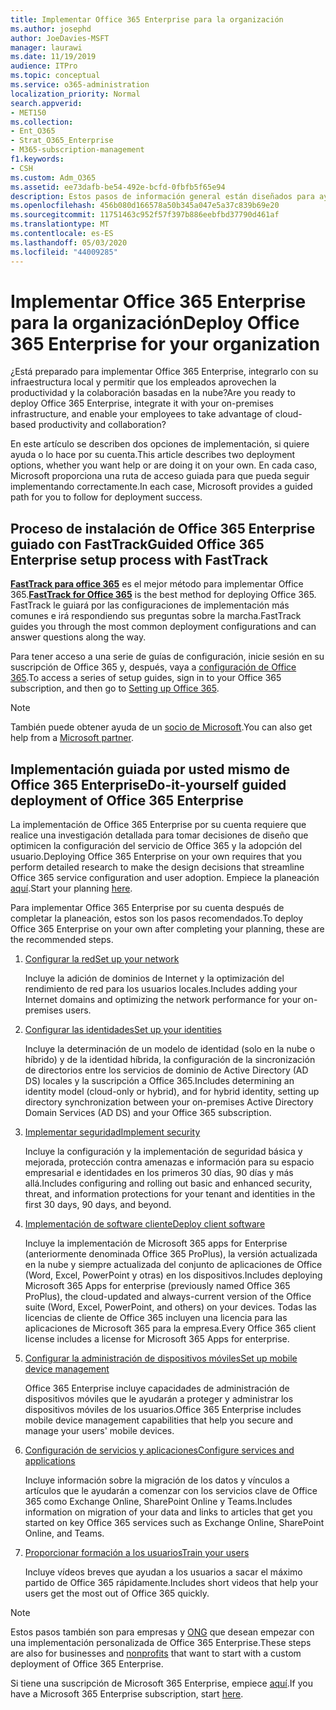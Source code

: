 ```yaml
---
title: Implementar Office 365 Enterprise para la organización
ms.author: josephd
author: JoeDavies-MSFT
manager: laurawi
ms.date: 11/19/2019
audience: ITPro
ms.topic: conceptual
ms.service: o365-administration
localization_priority: Normal
search.appverid:
- MET150
ms.collection:
- Ent_O365
- Strat_O365_Enterprise
- M365-subscription-management
f1.keywords:
- CSH
ms.custom: Adm_O365
ms.assetid: ee73dafb-be54-492e-bcfd-0fbfb5f65e94
description: Estos pasos de información general están diseñados para ayudarle a configurar su red, a crear sus identidades, a implementar Microsoft 365 apps for Enterprise, a migrar los datos y ayudar a las personas de su organización a empezar a usar Office 365.
ms.openlocfilehash: 456b080d166578a50b345a047e5a37c839b69e20
ms.sourcegitcommit: 11751463c952f57f397b886eebfbd37790d461af
ms.translationtype: MT
ms.contentlocale: es-ES
ms.lasthandoff: 05/03/2020
ms.locfileid: "44009285"
---
```

# <a name="deploy-office-365-enterprise-for-your-organization"></a><span data-ttu-id="79f10-103">Implementar Office 365 Enterprise para la organización</span><span class="sxs-lookup"><span data-stu-id="79f10-103">Deploy Office 365 Enterprise for your organization</span></span>

<span data-ttu-id="79f10-104">¿Está preparado para implementar Office 365 Enterprise, integrarlo con su infraestructura local y permitir que los empleados aprovechen la productividad y la colaboración basadas en la nube?</span><span class="sxs-lookup"><span data-stu-id="79f10-104">Are you ready to deploy Office 365 Enterprise, integrate it with your on-premises infrastructure, and enable your employees to take advantage of cloud-based productivity and collaboration?</span></span>

<span data-ttu-id="79f10-105">En este artículo se describen dos opciones de implementación, si quiere ayuda o lo hace por su cuenta.</span><span class="sxs-lookup"><span data-stu-id="79f10-105">This article describes two deployment options, whether you want help or are doing it on your own.</span></span> <span data-ttu-id="79f10-106">En cada caso, Microsoft proporciona una ruta de acceso guiada para que pueda seguir implementando correctamente.</span><span class="sxs-lookup"><span data-stu-id="79f10-106">In each case, Microsoft provides a guided path for you to follow for deployment success.</span></span>

## <a name="guided-office-365-enterprise-setup-process-with-fasttrack"></a><span data-ttu-id="79f10-107">Proceso de instalación de Office 365 Enterprise guiado con FastTrack</span><span class="sxs-lookup"><span data-stu-id="79f10-107">Guided Office 365 Enterprise setup process with FastTrack</span></span>

<span data-ttu-id="79f10-108">**[FastTrack para office 365](https://docs.microsoft.com/fasttrack/O365-fasttrack-benefit-for-office-365)** es el mejor método para implementar Office 365.</span><span class="sxs-lookup"><span data-stu-id="79f10-108">**[FastTrack for Office 365](https://docs.microsoft.com/fasttrack/O365-fasttrack-benefit-for-office-365)** is the best method for deploying Office 365.</span></span> <span data-ttu-id="79f10-109">FastTrack le guiará por las configuraciones de implementación más comunes e irá respondiendo sus preguntas sobre la marcha.</span><span class="sxs-lookup"><span data-stu-id="79f10-109">FastTrack guides you through the most common deployment configurations and can answer questions along the way.</span></span> 

<span data-ttu-id="79f10-110">Para tener acceso a una serie de guías de configuración, inicie sesión en su suscripción de Office 365 y, después, vaya a [configuración de Office 365](https://aka.ms/o365fasttrack).</span><span class="sxs-lookup"><span data-stu-id="79f10-110">To access a series of setup guides, sign in to your Office 365 subscription, and then go to [Setting up Office 365](https://aka.ms/o365fasttrack).</span></span>

>[!Note]
><span data-ttu-id="79f10-111">También puede obtener ayuda de un [socio de Microsoft](https://www.microsoft.com/solution-providers/home).</span><span class="sxs-lookup"><span data-stu-id="79f10-111">You can also get help from a [Microsoft partner](https://www.microsoft.com/solution-providers/home).</span></span>
>

## <a name="do-it-yourself-guided-deployment-of-office-365-enterprise"></a><span data-ttu-id="79f10-112">Implementación guiada por usted mismo de Office 365 Enterprise</span><span class="sxs-lookup"><span data-stu-id="79f10-112">Do-it-yourself guided deployment of Office 365 Enterprise</span></span>

<span data-ttu-id="79f10-113">La implementación de Office 365 Enterprise por su cuenta requiere que realice una investigación detallada para tomar decisiones de diseño que optimicen la configuración del servicio de Office 365 y la adopción del usuario.</span><span class="sxs-lookup"><span data-stu-id="79f10-113">Deploying Office 365 Enterprise on your own requires that you perform detailed research to make the design decisions that streamline Office 365 service configuration and user adoption.</span></span> <span data-ttu-id="79f10-114">Empiece la planeación [aquí](get-your-organization-ready-for-office-365.md).</span><span class="sxs-lookup"><span data-stu-id="79f10-114">Start your planning [here](get-your-organization-ready-for-office-365.md).</span></span>

<span data-ttu-id="79f10-115">Para implementar Office 365 Enterprise por su cuenta después de completar la planeación, estos son los pasos recomendados.</span><span class="sxs-lookup"><span data-stu-id="79f10-115">To deploy Office 365 Enterprise on your own after completing your planning, these are the recommended steps.</span></span>

1. [<span data-ttu-id="79f10-116">Configurar la red</span><span class="sxs-lookup"><span data-stu-id="79f10-116">Set up your network</span></span>](set-up-network-for-office-365.md)

   <span data-ttu-id="79f10-117">Incluye la adición de dominios de Internet y la optimización del rendimiento de red para los usuarios locales.</span><span class="sxs-lookup"><span data-stu-id="79f10-117">Includes adding your Internet domains and optimizing the network performance for your on-premises users.</span></span>
 
2. [<span data-ttu-id="79f10-118">Configurar las identidades</span><span class="sxs-lookup"><span data-stu-id="79f10-118">Set up your identities</span></span>](protect-your-global-administrator-accounts.md)

   <span data-ttu-id="79f10-119">Incluye la determinación de un modelo de identidad (solo en la nube o híbrido) y de la identidad híbrida, la configuración de la sincronización de directorios entre los servicios de dominio de Active Directory (AD DS) locales y la suscripción a Office 365.</span><span class="sxs-lookup"><span data-stu-id="79f10-119">Includes determining an identity model (cloud-only or hybrid), and for hybrid identity, setting up directory synchronization between your on-premises Active Directory Domain Services (AD DS) and your Office 365 subscription.</span></span>

3. [<span data-ttu-id="79f10-120">Implementar seguridad</span><span class="sxs-lookup"><span data-stu-id="79f10-120">Implement security</span></span>](https://docs.microsoft.com/office365/securitycompliance/security-roadmap)

   <span data-ttu-id="79f10-121">Incluye la configuración y la implementación de seguridad básica y mejorada, protección contra amenazas e información para su espacio empresarial e identidades en los primeros 30 días, 90 días y más allá.</span><span class="sxs-lookup"><span data-stu-id="79f10-121">Includes configuring and rolling out basic and enhanced security, threat, and information protections for your tenant and identities in the first 30 days, 90 days, and beyond.</span></span>
 
4. [<span data-ttu-id="79f10-122">Implementación de software cliente</span><span class="sxs-lookup"><span data-stu-id="79f10-122">Deploy client software</span></span>](https://docs.microsoft.com/DeployOffice/deployment-guide-microsoft-365-apps)

   <span data-ttu-id="79f10-123">Incluye la implementación de Microsoft 365 apps for Enterprise (anteriormente denominada Office 365 ProPlus), la versión actualizada en la nube y siempre actualizada del conjunto de aplicaciones de Office (Word, Excel, PowerPoint y otras) en los dispositivos.</span><span class="sxs-lookup"><span data-stu-id="79f10-123">Includes deploying Microsoft 365 Apps for enterprise (previously named Office 365 ProPlus), the cloud-updated and always-current version of the Office suite (Word, Excel, PowerPoint, and others) on your devices.</span></span> <span data-ttu-id="79f10-124">Todas las licencias de cliente de Office 365 incluyen una licencia para las aplicaciones de Microsoft 365 para la empresa.</span><span class="sxs-lookup"><span data-stu-id="79f10-124">Every Office 365 client license includes a license for Microsoft 365 Apps for enterprise.</span></span>
 
5. [<span data-ttu-id="79f10-125">Configurar la administración de dispositivos móviles</span><span class="sxs-lookup"><span data-stu-id="79f10-125">Set up mobile device management</span></span>](https://support.office.com/article/set-up-mobile-device-management-mdm-in-office-365-dd892318-bc44-4eb1-af00-9db5430be3cd)

   <span data-ttu-id="79f10-126">Office 365 Enterprise incluye capacidades de administración de dispositivos móviles que le ayudarán a proteger y administrar los dispositivos móviles de los usuarios.</span><span class="sxs-lookup"><span data-stu-id="79f10-126">Office 365 Enterprise includes mobile device management capabilities that help you secure and manage your users' mobile devices.</span></span>
 
6. [<span data-ttu-id="79f10-127">Configuración de servicios y aplicaciones</span><span class="sxs-lookup"><span data-stu-id="79f10-127">Configure services and applications</span></span>](configure-services-and-applications.md)

   <span data-ttu-id="79f10-128">Incluye información sobre la migración de los datos y vínculos a artículos que le ayudarán a comenzar con los servicios clave de Office 365 como Exchange Online, SharePoint Online y Teams.</span><span class="sxs-lookup"><span data-stu-id="79f10-128">Includes information on migration of your data and links to articles that get you started on key Office 365 services such as Exchange Online, SharePoint Online, and Teams.</span></span>
 
7. [<span data-ttu-id="79f10-129">Proporcionar formación a los usuarios</span><span class="sxs-lookup"><span data-stu-id="79f10-129">Train your users</span></span>](https://docs.microsoft.com/office365/admin/admin-overview/get-started-with-office-365#training-resources-for-your-users)

   <span data-ttu-id="79f10-130">Incluye vídeos breves que ayudan a los usuarios a sacar el máximo partido de Office 365 rápidamente.</span><span class="sxs-lookup"><span data-stu-id="79f10-130">Includes short videos that help your users get the most out of Office 365 quickly.</span></span>
 

>[!Note]
><span data-ttu-id="79f10-131">Estos pasos también son para empresas y [ONG](https://go.microsoft.com/fwlink/?LinkId=627221) que desean empezar con una implementación personalizada de Office 365 Enterprise.</span><span class="sxs-lookup"><span data-stu-id="79f10-131">These steps are also for businesses and [nonprofits](https://go.microsoft.com/fwlink/?LinkId=627221) that want to start with a custom deployment of Office 365 Enterprise.</span></span> 
>

<span data-ttu-id="79f10-132">Si tiene una suscripción de Microsoft 365 Enterprise, empiece [aquí](https://docs.microsoft.com/microsoft-365/enterprise/deploy-microsoft-365-enterprise).</span><span class="sxs-lookup"><span data-stu-id="79f10-132">If you have a Microsoft 365 Enterprise subscription, start [here](https://docs.microsoft.com/microsoft-365/enterprise/deploy-microsoft-365-enterprise).</span></span>
